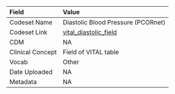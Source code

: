 |Field            |Value                              |
|:----------------|:----------------------------------|
|Codeset Name     |Diastolic Blood Pressure (PCORnet) |
|Codeset Link     |[vital_diastolic_field](https://github.com/PEDSnet/Variable-Dictionary/blob/main/lab_meas/vital_diastolic_field.csv)|
|CDM              |NA                                 |
|Clinical Concept |Field of VITAL table               |
|Vocab            |Other                              |
|Date Uploaded    |NA                                 |
|Metadata         |NA                                 |
